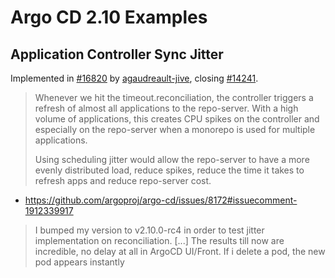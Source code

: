 # Argo CD 2.10 Examples
## Application Controller Sync Jitter
Implemented in [#16820](https://github.com/argoproj/argo-cd/pull/16820) by [agaudreault-jive](https://github.com/agaudreault-jive), closing [#14241](https://github.com/argoproj/argo-cd/issues/14241).

> Whenever we hit the timeout.reconciliation, the controller triggers a refresh of almost all applications to the repo-server. With a high volume of applications, this creates CPU spikes on the controller and especially on the repo-server when a monorepo is used for multiple applications.
> 
> Using scheduling jitter would allow the repo-server to have a more evenly distributed load, reduce spikes, reduce the time it takes to refresh apps and reduce repo-server cost.


- https://github.com/argoproj/argo-cd/issues/8172#issuecomment-1912339917
> I bumped my version to v2.10.0-rc4 in order to test jitter implementation on reconciliation. [...] The results till now are incredible, no delay at all in ArgoCD UI/Front. If i delete a pod, the new pod appears instantly
